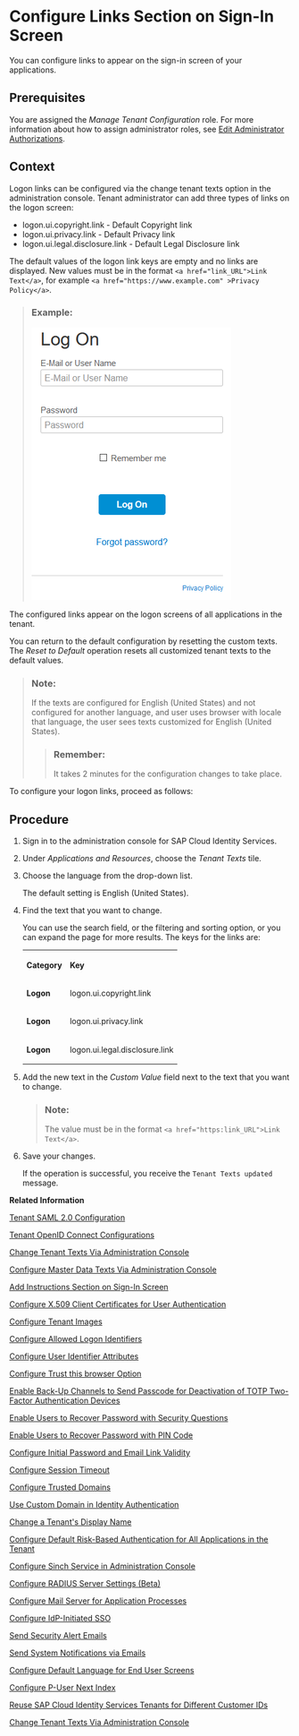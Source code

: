 <!-- loio060c03245a0a4ad69fc4a87de3329671 -->

# Configure Links Section on Sign-In Screen

You can configure links to appear on the sign-in screen of your applications.



<a name="loio060c03245a0a4ad69fc4a87de3329671__prereq_fym_jvf_ppb"/>

## Prerequisites

You are assigned the *Manage Tenant Configuration* role. For more information about how to assign administrator roles, see [Edit Administrator Authorizations](edit-administrator-authorizations-86ee374.md).



## Context

Logon links can be configured via the change tenant texts option in the administration console. Tenant administrator can add three types of links on the logon screen:

-   logon.ui.copyright.link - Default Copyright link
-   logon.ui.privacy.link - Default Privacy link
-   logon.ui.legal.disclosure.link - Default Legal Disclosure link

The default values of the logon link keys are empty and no links are displayed. New values must be in the format `<a href="link_URL">Link Text</a>`, for example `<a href="https://www.example.com" >Privacy Policy</a>`.

> ### Example:  
> ![](images/Logon_Links_27346e0.png)

The configured links appear on the logon screens of all applications in the tenant.

You can return to the default configuration by resetting the custom texts. The *Reset to Default* operation resets all customized tenant texts to the default values.

> ### Note:  
> If the texts are configured for English \(United States\) and not configured for another language, and user uses browser with locale that language, the user sees texts customized for English \(United States\).
> 
> > ### Remember:  
> > It takes 2 minutes for the configuration changes to take place.

To configure your logon links, proceed as follows:



<a name="loio060c03245a0a4ad69fc4a87de3329671__steps_rhr_v3f_34b"/>

## Procedure

1.  Sign in to the administration console for SAP Cloud Identity Services.

2.  Under *Applications and Resources*, choose the *Tenant Texts* tile.

3.  Choose the language from the drop-down list.

    The default setting is English \(United States\).

4.  Find the text that you want to change.

    You can use the search field, or the filtering and sorting option, or you can expand the page for more results. The keys for the links are:


    <table>
    <tr>
    <th valign="top">

    Category


    
    </th>
    <th valign="top">

    Key


    
    </th>
    </tr>
    <tr>
    <td valign="top">
    
    **Logon**


    
    </td>
    <td valign="top">
    
    logon.ui.copyright.link


    
    </td>
    </tr>
    <tr>
    <td valign="top">
    
    **Logon**


    
    </td>
    <td valign="top">
    
    logon.ui.privacy.link


    
    </td>
    </tr>
    <tr>
    <td valign="top">
    
    **Logon**


    
    </td>
    <td valign="top">
    
    logon.ui.legal.disclosure.link


    
    </td>
    </tr>
    </table>
    
5.  Add the new text in the *Custom Value* field next to the text that you want to change.

    > ### Note:  
    > The value must be in the format `<a href="https:link_URL">Link Text</a>`.

6.  Save your changes.

    If the operation is successful, you receive the `Tenant Texts updated` message.


**Related Information**  


[Tenant SAML 2.0 Configuration](tenant-saml-2-0-configuration-e81a19b.md "You as a tenant administrator can view and download the tenant SAML 2.0 metadata. You can also change the name format and update your certificate used by the identity provider to digitally sign the messages for the applications.")

[Tenant OpenID Connect Configurations](tenant-openid-connect-configurations-3d6abcc.md "You as a tenant administrator can view and configure the tenant OpenID Connect configurations.")

[Change Tenant Texts Via Administration Console](change-tenant-texts-via-administration-console-c24b1d0.md "The change tenant texts option can be used to change the predefined texts and messages for end-user screens available per tenant in Identity Authentication via the administration console.")

[Configure Master Data Texts Via Administration Console](configure-master-data-texts-via-administration-console-c068ac9.md "The master data texts option can be used to configure the predefined master data for each resource in Identity Authentication via the administration console.")

[Add Instructions Section on Sign-In Screen](add-instructions-section-on-sign-in-screen-c9e717e.md "You can customize the sign-in screen of the Horizon theme with instructions for the user.")

[Configure X.509 Client Certificates for User Authentication](configure-x-509-client-certificates-for-user-authentication-52c7dcb.md "Tenant administrators can configure X.509 client certificates for user authentication as an alternative to authenticating with a user name and a password.")

[Configure Tenant Images](configure-tenant-images-8742046.md "You can configure a custom global logo and, or a background image on the forms for sign-in in, registration, upgrade, password update, and account activation for all applications in a tenant. You can also set a favicon for tenant.")

[Configure Allowed Logon Identifiers](configure-allowed-logon-identifiers-3adf1ff.md "Tenant administrators can choose the allowed logon identifiers for the users.")

[Configure User Identifier Attributes](configure-user-identifier-attributes-8b9fa88.md "Tenant administrators can configure user identifier attributes as required and unique for the tenant.")

[Configure Trust this browser Option](configure-trust-this-browser-option-5b8377e.md "Tenant administrator can set the number of days for which the users won't get prompted for second-factor authentication, if they sign in from the same browser.")

[Enable Back-Up Channels to Send Passcode for Deactivation of TOTP Two-Factor Authentication Devices](enable-back-up-channels-to-send-passcode-for-deactivation-of-totp-two-factor-authenticati-782935e.md "Tenant administrator can configure back-up channels to send TOTP deactivation passcodes to the user.")

[Enable Users to Recover Password with Security Questions](enable-users-to-recover-password-with-security-questions-d9ae898.md "Users can choose to answer security questions to reset their password.")

[Enable Users to Recover Password with PIN Code](enable-users-to-recover-password-with-pin-code-046a235.md "Users can choose to provide PIN code to reset their password.")

[Configure Initial Password and Email Link Validity](configure-initial-password-and-email-link-validity-f8093f4.md "As a tenant administrator, you can configure the validity of the initial password and link sent to a user in the various application processes.")

[Configure Session Timeout](configure-session-timeout-5ca23e4.md "As a tenant administrator, you can configure when the session, created at the Identity Authentication tenant, expires.")

[Configure Trusted Domains](configure-trusted-domains-08fa1fe.md "Service providers that delegate authentication to Identity Authentication can protect their applications when using embedded frames, also called overlays, or when allowing user self-registration.")

[Use Custom Domain in Identity Authentication](use-custom-domain-in-identity-authentication-c4db840.md "Identity Authentication allows you to use a custom domain that is different from the default one (<tenant ID>.accounts.ondemand.com) - for example www.mytenant.com.")

[Change a Tenant's Display Name](change-a-tenant-s-display-name-a513c91.md "You can configure the tenant's name from the administration console for SAP Cloud Identity Services.")

[Configure Default Risk-Based Authentication for All Applications in the Tenant](configure-default-risk-based-authentication-for-all-applications-in-the-tenant-1aab51a.md#loio1aab51ae62b94f79b4c6dac7a00857c2 "You can define rules for authentication according to different risk factors and apply actions like Allow, Deny, and Two-Factor Authentication for all applications in a tenant.")

[Configure Sinch Service in Administration Console](configure-sinch-service-in-administration-console-3fdc9e1.md "Configure Sinch Service to enable Phone Verification via SMS or SMS Two-Factor Authentication in the administration console.")

[Configure RADIUS Server Settings \(Beta\)](configure-radius-server-settings-beta-03043ae.md "Configure Remote Authentication Dial-In User Service (RADIUS) server settings in the administration console for SAP Cloud Identity Services.")

[Configure Mail Server for Application Processes](configure-mail-server-for-application-processes-ccc7ba1.md "Configure mail server for the emails sent to the end users in the different application processes.")

[Configure IdP-Initiated SSO](configure-idp-initiated-sso-5d59caa.md)

[Send Security Alert Emails](send-security-alert-emails-c977464.md "Send security alert emails to end-users or administrators when changes in their accounts are made.")

[Send System Notifications via Emails](send-system-notifications-via-emails-aa04a8b.md "You can configure the administration console to send emails with information about expiring certificates, system notifications and new administrators to specific email addresses or to the emails of all administrators.")

[Configure Default Language for End User Screens](configure-default-language-for-end-user-screens-2cb73c3.md "Select the language that the end user screen uses if the language of the browser isn’t in the list of supported languages.")

[Configure P-User Next Index](configure-p-user-next-index-045bb1c.md "Set the value for the P-user next index.")

[Reuse SAP Cloud Identity Services Tenants for Different Customer IDs](reuse-sap-cloud-identity-services-tenants-for-different-customer-ids-ebd0258.md "You as a tenant administrator can reuse an existing tenant for configurations and automated subscriptions.")

[Change Tenant Texts Via Administration Console](change-tenant-texts-via-administration-console-c24b1d0.md "The change tenant texts option can be used to change the predefined texts and messages for end-user screens available per tenant in Identity Authentication via the administration console.")

